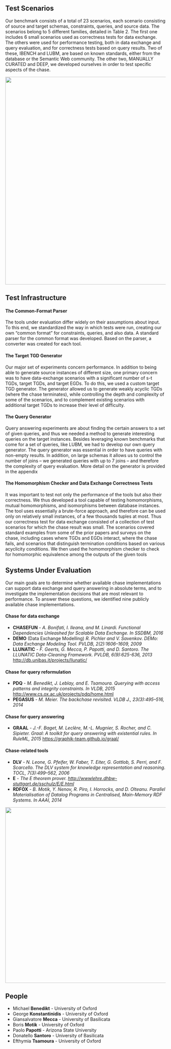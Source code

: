 ## Test Scenarios
Our benchmark consists of a total of 23 scenarios, each scenario consisting of source and target schemas, constraints, queries, and source data. The scenarios belong to 5 different families, detailed in Table 2. The first one includes 6 small scenarios used as correctness tests for data exchange. The others were used for performance testing, both in data exchange and query evaluation, and for correctness tests based on query results. Two of these, IBENCH and LUBM, are based on known standards, either from the database or the Semantic Web community. The other two, MANUALLY CURATED and DEEP, we developed ourselves in order to test specific aspects of the chase.

<img width=650 src="https://raw.githubusercontent.com/dbunibas/chasebench/gh-pages/images/test-scenarios.png"/>

## Test Infrastructure

#### The Common-Format Parser
The tools under evaluation differ widely on their assumptions about input. To this end, we standardized the way in which tests were run, creating our own “common format” for constraints, queries, and also data. A standard parser for the common format was developed. Based on the parser, a converter was created for each tool.

#### The Target TGD Generator
Our major set of experiments concern performance. In addition to being able to generate source instances of different size, one primary concern was to have data-exchange scenarios with a significant number of s-t TGDs, target TGDs, and target EGDs. To do this, we used a custom target TGD generator. The generator allowed us to generate weakly acyclic TGDs (where the chase terminates), while controlling the depth and complexity of some of the scenarios, and to complement existing scenarios with additional target TGDs to increase their level of difficulty. 

#### The Query Generator
Query answering experiments are about finding the certain answers to a set of given queries, and thus we needed a method to generate interesting queries on the target instances. Besides leveraging known benchmarks that come for a set of queries, like LUBM, we had to develop our own query generator. The query generator was essential in order to have queries with non-empty results. In addition, on large schemas it allows us to control the number of joins – we generated queries with up to 7 joins – and therefore the complexity of query evaluation. More detail on the generator is provided in the appendix

#### The Homomorphism Checker and Data Exchange Correctness Tests

It was important to test not only the performance of the tools but also their correctness. We thus developed a tool capable of testing homomorphisms, mutual homomorphisms, and isomorphisms between database instances. The tool uses essentially a brute-force approach, and therefore can be used only on relatively small instances, of a few thousands tuples at most. Thus our correctness test for data exchange consisted of a collection of test scenarios for which the chase result was small. The scenarios covered standard examples from some of the prior papers and surveys on the chase, including cases where TGDs and EGDs interact, where the chase fails, and scenarios that distinguish termination conditions based on various acyclicity conditions. We then used the homomorphism checker to check for homomorphic equivalence among the outputs of the given tools


## Systems Under Evaluation
Our main goals are to determine whether available chase implementations can support data exchange and query answering in absolute terms, and to investigate the implementation decisions that are most relevant to performance. To answer these questions, we identified nine publicly available chase implementations.

#### Chase for data exchange
- **CHASEFUN** - _A. Bonifati, I. Ileana, and M. Linardi. Functional Dependencies Unleashed for Scalable Data Exchange. In SSDBM, 2016_
- **DEMO** (Data Exchange Modelling) _R. Pichler and V. Savenkov. DEMo: Data Exchange Modeling Tool. PVLDB, 2(2):1606–1609, 2009_
- **LLUNATIC** - _F. Geerts, G. Mecca, P. Papotti, and D. Santoro. The LLUNATIC Data-Cleaning Framework. PVLDB, 6(9):625-636, 2013_ http://db.unibas.it/projects/llunatic/

#### Chase for query reformulation
- **PDQ** - _M. Benedikt, J. Leblay, and E. Tsamoura. Querying
with access patterns and integrity constraints. In
VLDB, 2015_ http://www.cs.ox.ac.uk/projects/pdq/home.html
- **PEGASUS** - _M. Meier. The backchase revisited. VLDB J., 23(3):495–516, 2014_

#### Chase for query answering
- **GRAAL** - _J.-F. Baget, M. Leclère, M.-L. Mugnier, S. Rocher, and C. Sipieter. Graal: A toolkit for query answering with existential rules. In RuleML, 2015_ https://graphik-team.github.io/graal/

#### Chase-related tools
- **DLV** - _N. Leone, G. Pfeifer, W. Faber, T. Eiter, G. Gottlob, S. Perri, and F. Scarcello. The DLV system for knowledge representation and reasoning. TOCL, 7(3):499–562, 2006_
- **E** - _The E theorem prover. http://wwwlehre.dhbw-stuttgart.de/sschulz/E/E.html_
- **RDFOX** - _B. Motik, Y. Nenov, R. Piro, I. Horrocks, and D. Olteanu. Parallel Materialisation of Datalog Programs in Centralised, Main-Memory RDF Systems. In AAAI, 2014_


<img width=550 src="https://raw.githubusercontent.com/dbunibas/chasebench/gh-pages/images/test-tools.png"/>


## People

- Michael **Benedikt** - University of Oxford
- George **Konstantinidis** - University of Oxford
- Giansalvatore **Mecca** - University of Basilicata
- Boris **Motik** - University of Oxford
- Paolo **Papotti** - Arizona State University
- Donatello **Santoro** - University of Basilicata
- Efthymia **Tsamoura** - University of Oxford
